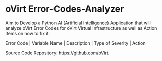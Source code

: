# oVirt Error-Codes-Analyzer
Aim to Develop a Python AI (Artificial Intelligence) Application that will analyze oVirt Error Codes for oVirt Virtual Infrastructure as well as Action Items on how to fix it.

Error Code |	Variable Name | Description |	Type of Severity |	Action  

Source Code Repository: https://github.com/oVirt
